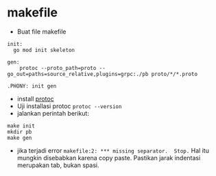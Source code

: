 # makefile

* Buat file makefile

```text
init:
  go mod init skeleton

gen:
    protoc --proto_path=proto --go_out=paths=source_relative,plugins=grpc:./pb proto/*/*.proto

.PHONY: init gen
```

* install [protoc](https://grpc.io/docs/protoc-installation/)
* Uji installasi protoc `protoc --version`
* jalankan perintah berikut:

```text
make init
mkdir pb
make gen
```

* jika terjadi error `makefile:2: *** missing separator.  Stop.` Hal itu mungkin disebabkan karena copy paste. Pastikan jarak indentasi merupakan tab, bukan spasi. 

